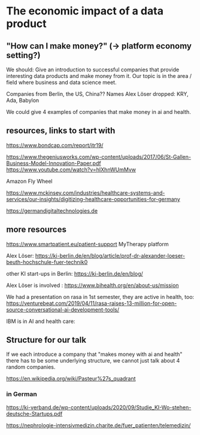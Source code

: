 # The economic impact of a data product
## "How can I make money?" (-> platform economy setting?)
We should: Give an introduction to successful companies that provide interesting data products and make money from it.
Our topic is in the area / field where business and data science meet.

Companies from Berlin, the US, China??
Names Alex Löser dropped: KRY, Ada, Babylon

We could give 4 examples of companies that make money in ai and health.

## resources, links to start with

https://www.bondcap.com/report/itr19/ 

https://www.thegeniusworks.com/wp-content/uploads/2017/06/St-Gallen-Business-Model-Innovation-Paper.pdf  
https://www.youtube.com/watch?v=hIXhnWUmMvw 

Amazon Fly Wheel 

https://www.mckinsey.com/industries/healthcare-systems-and-services/our-insights/digitizing-healthcare-opportunities-for-germany

https://germandigitaltechnologies.de

## more resources

https://www.smartpatient.eu/patient-support MyTherapy platform

Alex Löser: https://ki-berlin.de/en/blog/article/prof-dr-alexander-loeser-beuth-hochschule-fuer-technik0

other KI start-ups in Berlin: https://ki-berlin.de/en/blog/

Alex Löser is involved : https://www.bihealth.org/en/about-us/mission

We had a presentation on rasa in 1st semester, they are active in health, too: https://venturebeat.com/2019/04/11/rasa-raises-13-million-for-open-source-conversational-ai-development-tools/

IBM is in AI and health care: 

## Structure for our talk

If we each introduce a company that "makes money with ai and health" there has to be some underlying structure, we cannot just talk about 4 random companies. 

https://en.wikipedia.org/wiki/Pasteur%27s_quadrant

### in German
https://ki-verband.de/wp-content/uploads/2020/09/Studie_KI-Wo-stehen-deutsche-Startups.pdf

https://nephrologie-intensivmedizin.charite.de/fuer_patienten/telemedizin/ 


